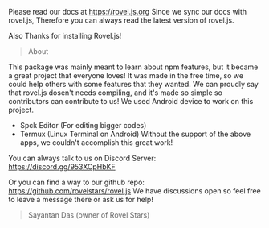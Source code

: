 
Please read our docs at https://rovel.js.org
Since we sync our docs with rovel.js,
Therefore you can always read the latest version of rovel.js.

Also Thanks for installing Rovel.js!

> About

This package was mainly meant to learn about npm features, but it became a great project that everyone loves!
It was made in the free time, so we could help others with some features that they wanted.
We can proudly say that rovel.js dosen't needs compiling, and it's made so simple so contributors can contribute to us!
We used Android device to work on this project.
- Spck Editor (For editing bigger codes)
- Termux (Linux Terminal on Android)
Without the support of the above apps, we couldn't accomplish this great work!

You can always talk to us on Discord Server: https://discord.gg/953XCpHbKF

Or you can find a way to our github repo: https://github.com/rovelstars/rovel.js
We have discussions open so feel free to leave a message there or ask us for help!
> Sayantan Das (owner of Rovel Stars)